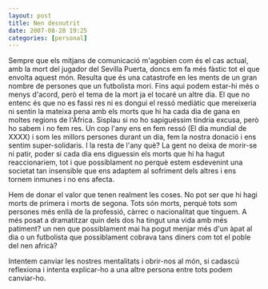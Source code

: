 ```yaml
---
layout: post
title: Nen desnutrit
date: 2007-08-28 19:25
categories: [personal]
---
```

Sempre que els mitjans de comunicació m'agobien com és el cas actual, amb la mort del jugador del Sevilla Puerta, doncs em fa més fàstic tot el que envolta aquest món. Resulta que és una catastrofe en les ments de un gran nombre de persones que un futbolista mori. Fins aqui podem estar-hi més o menys d'acord, però el tema de la mort ja el tocaré un altre dia. El que no entenc és que no es fassi res ni es dongui el ressó mediàtic que mereixeria ni sentin la mateixa pena amb els morts que hi ha cada dia de gana en moltes regions de l'Àfrica. Sisplau si no ho sapiguéssim tindria excusa, però ho sabem i no fem res. Un cop l'any ens en fem ressó (El dia mundial de XXXX) i som les millors persones durant un dia, fem la nostra donació i ens sentim super-solidaris. I la resta de l'any què? La gent no deixa de morir-se ni patir, poder si cada dia ens diguessin els morts que hi ha hagut reaccionariem, tot i que possiblament no perquè estem esdevenint una societat tan insensible que ens adaptem al sofriment dels altres i ens tornem inmunes i no ens afecta.

Hem de donar el valor que tenen realment les coses. No pot ser que hi hagi morts de primera i morts de segona. Tots són morts, perquè tots som persones més enllà de la professió, càrrec o nacionalitat que tinguem. A més posat a dramatitzar quin dels dos ha tingut una vida amb més patiment? un nen que possiblament mai ha pogut menjar més d'un àpat al dia o un futbolista que possiblament cobrava tans diners com tot el poble del nen africà?

Intentem canviar les nostres mentalitats i obrir-nos al món, si cadascú reflexiona i intenta explicar-ho a una altre persona entre tots podem canviar-ho.

